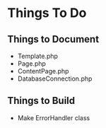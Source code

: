 Things To Do
============

Things to Document
------------------
- Template.php
- Page.php
- ContentPage.php
- DatabaseConnection.php

Things to Build
---------------
- Make ErrorHandler class
